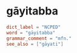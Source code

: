 # gāyitabba

``` toml
dict_label = "NCPED"
word = "gāyitabba"
grammar_comment = "mfn."
see_also = ["gāyati"]
```

